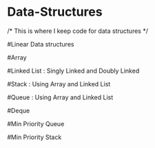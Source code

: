 # Data-Structures

/* This is where I keep code for data structures */

#Linear Data structures
    
  #Array
  
  #Linked List : Singly Linked and Doubly Linked
    
  #Stack : Using Array and Linked List
  
  #Queue : Using Array and Linked List
  
  #Deque
  
  #Min Priority Queue 
  
  #Min Priority Stack
  
